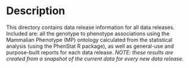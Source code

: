 # Description
This directory contains data release information for
all data releases. Included are: all the genotype to
phenotype associations using the Mammalian Phenotype
(MP) ontology calculated from the statistical analysis
(using the PhenStat R package), as well as general-use
and purpose-built reports for each data release.
 _NOTE: these results are created from a snapshot of the current
data for every new data release._
